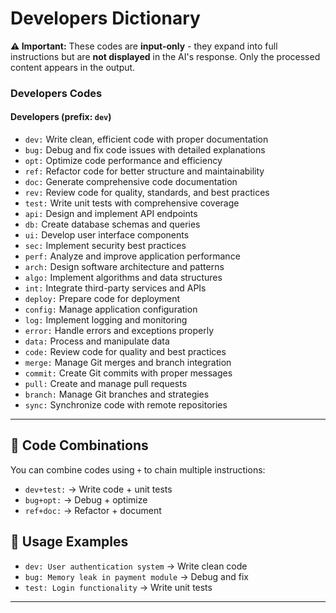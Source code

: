 # Developers Dictionary

**⚠️ Important:** These codes are **input-only** - they expand into full instructions but are **not displayed** in the AI's response. Only the processed content appears in the output.

### Developers Codes

#### Developers (prefix: `dev`)

* `dev:` Write clean, efficient code with proper documentation
* `bug:` Debug and fix code issues with detailed explanations
* `opt:` Optimize code performance and efficiency
* `ref:` Refactor code for better structure and maintainability
* `doc:` Generate comprehensive code documentation
* `rev:` Review code for quality, standards, and best practices
* `test:` Write unit tests with comprehensive coverage
* `api:` Design and implement API endpoints
* `db:` Create database schemas and queries
* `ui:` Develop user interface components
* `sec:` Implement security best practices
* `perf:` Analyze and improve application performance
* `arch:` Design software architecture and patterns
* `algo:` Implement algorithms and data structures
* `int:` Integrate third-party services and APIs
* `deploy:` Prepare code for deployment
* `config:` Manage application configuration
* `log:` Implement logging and monitoring
* `error:` Handle errors and exceptions properly
* `data:` Process and manipulate data
* `code:` Review code for quality and best practices
* `merge:` Manage Git merges and branch integration
* `commit:` Create Git commits with proper messages
* `pull:` Create and manage pull requests
* `branch:` Manage Git branches and strategies
* `sync:` Synchronize code with remote repositories

---

## 🔗 **Code Combinations**

You can combine codes using `+` to chain multiple instructions:

* `dev+test:` → Write code + unit tests
* `bug+opt:` → Debug + optimize
* `ref+doc:` → Refactor + document

## 📝 **Usage Examples**

* `dev: User authentication system` → Write clean code
* `bug: Memory leak in payment module` → Debug and fix
* `test: Login functionality` → Write unit tests

---
